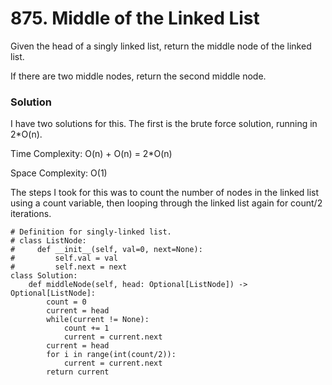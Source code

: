 # 875. Middle of the Linked List

Given the head of a singly linked list, return the middle node of the linked list.

If there are two middle nodes, return the second middle node.

### Solution

I have two solutions for this. The first is the brute force solution, running in 2*O(n).

Time Complexity: O(n) + O(n) = 2*O(n)

Space Complexity: O(1)

The steps I took for this was to count the number of nodes in the linked list using a count variable, then looping through the linked list again for count/2 iterations.
```
# Definition for singly-linked list.
# class ListNode:
#     def __init__(self, val=0, next=None):
#         self.val = val
#         self.next = next
class Solution:
    def middleNode(self, head: Optional[ListNode]) -> Optional[ListNode]:
        count = 0
        current = head
        while(current != None):
            count += 1
            current = current.next
        current = head
        for i in range(int(count/2)):
            current = current.next
        return current
```


